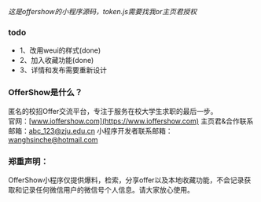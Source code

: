 *这是offershow的小程序源码，token.js需要找我or主页君授权*   
### todo
* 1、改用weui的样式(done)
* 2、加入收藏功能(done)
* 3、详情和发布需要重新设计
### OfferShow是什么？
匿名的校招Offer交流平台，专注于服务在校大学生求职的最后一步。  
官网：[www.ioffershow.com](https://www.ioffershow.com)
主页君&合作联系邮箱：abc_123@zju.edu.cn
小程序开发者联系邮箱：wanghsinche@hotmail.com
    
### 郑重声明：
OfferShow小程序仅提供爆料，检索，分享offer以及本地收藏功能，不会记录获取和记录任何微信用户的微信号个人信息。请大家放心使用。


